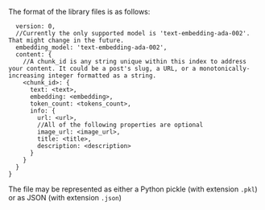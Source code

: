 The format of the library files is as follows:
```{
  version: 0,
  //Currently the only supported model is 'text-embedding-ada-002'. That might change in the future.
  embedding_model: 'text-embedding-ada-002',
  content: {
    //A chunk_id is any string unique within this index to address your content. It could be a post's slug, a URL, or a monotonically-increasing integer formatted as a string.
    <chunk_id>: {
      text: <text>,
      embedding: <embedding>,
      token_count: <tokens_count>,
      info: {
        url: <url>,
        //All of the following properties are optional
        image_url: <image_url>,
        title: <title>,
        description: <description>
      }
    }
  }
}
```

The file may be represented as either a Python pickle (with extension `.pkl`) or as JSON (with extension `.json`)